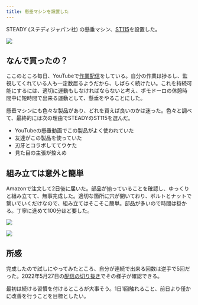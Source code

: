 ```yaml
---
title: 懸垂マシンを設置した
---
```

STEADY (ステディジャパン社) の懸垂マシン、[ST115](https://www.amazon.co.jp/dp/B09K3QQBKH)を設置した。

![](https://lh3.googleusercontent.com/1U8wMPWTqiIc4TIpiM4MbFy4rd_Iqak3cTRgocF6D50vSpEup0hmd00u8bF-0RpoqAiLdFCPHI2--xjXOTuqwXtUNHSYyjK0_vWTvv9ki-_mWKAhYXRPkNnDsJqmUlNa1hKOiBn2geHGpDEN2pYqn66pxnzyzCjbr46BnFoyF31gwifV3r-LlLn8Zszo)

なんで買ったの？
--------

ここのところ毎日、YouTubeで[作業配信](https://www.youtube.com/c/r7kamura)をしている。自分の作業は捗るし、監視してくれている人も一定数居るようだから、しばらく続けたい。これを持続可能にするには、適切に運動もしなければならないと考え、ポモドーロの休憩時間中に短時間で出来る運動として、懸垂をやることにした。

懸垂マシンにも色々な製品があり、どれを買えば良いのかは迷った。色々と調べて、最終的には次の理由でSTEADYのST115を選んだ。

*   YouTubeの懸垂動画でこの製品がよく使われていた
*   友達がこの製品を使っていた
*   刃牙とコラボしててウケた
*   見た目の主張が控えめ

組み立ては意外と簡単
----------

Amazonで注文して2日後に届いた。部品が揃っていることを確認し、ゆっくりと組み立てて、無事完成した。適切な箇所に穴が開いており、ボルトとナットで繋いでいくだけなので、組み立てはそこそこ簡単。部品が多いので時間は掛かる。丁寧に進めて100分ほど要した。

![](https://lh5.googleusercontent.com/lgzF_Yww-l8fyee-x5pQMhr-Wf7KqhVUV_m-XTR6pYBeAsVPue1QnH2yaMRFiJzTok89Z0xjy76B_htn6qQYSS8FBnxLtgXb4yJ1TtQevkYrSN_3O28j_iOwiI5FybKKSJ2gUMunGuXsdVJOuOZMYE6cuYgmAEwNIneIWx3Xi2QijGQwNBd-slWgC5bd)

![](https://lh3.googleusercontent.com/GUYz3XayWRwFlOhh1Z4d9ucIQY8yJLVsYpOMC_iaqOyerELodTRbu-EJHDk-EnQ-RMeY3PqF5WgigsXKcorMt0QbcUFS7qzSaccoLENyUx7qIDwkBuVVpICNlhnXYS0eisWdTwyW9R0XRz4-QmRcTh2TcynSoX-9UWsuBIFqLIuNtlM6o1prGbCa0BRW)

所感
--

完成したので試しにやってみたところ、自分が連続で出来る回数は逆手で5回だった。2022年5月27日の[配信の切り抜き](https://www.youtube.com/clip/Ugkxy2NXpdlfZF0kT9s-MoCOrbB1wpWEryK9)でその様子が確認できる。

最初は続ける習慣を付けるところが大事そう。1日1回触れること、前日より僅かに改善を行うことを目標としたい。
